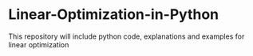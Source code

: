 # Linear-Optimization-in-Python
This repository will include python code, explanations and examples for linear optimization 
